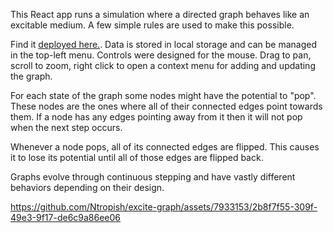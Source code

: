 This React app runs a simulation where a directed graph behaves like an excitable medium. A few simple rules are used to make this possible.

Find it [deployed here.](https://nonsuspicious.click). Data is stored in local storage and can be managed in the top-left menu. Controls were designed for the mouse. Drag to pan, scroll to zoom, right click to open a context menu for adding and updating the graph.

For each state of the graph some nodes might have the potential to "pop". These nodes are the ones where all of their connected edges point towards them. If a node has any edges pointing away from it then it will not pop when the next step occurs.

Whenever a node pops, all of its connected edges are flipped. This causes it to lose its potential until all of those edges are flipped back.

Graphs evolve through continuous stepping and have vastly different behaviors depending on their design.

https://github.com/Ntropish/excite-graph/assets/7933153/2b8f7f55-309f-49e3-9f17-de6c9a86ee06
